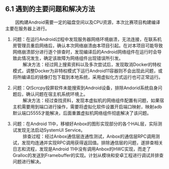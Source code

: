 
## 6.1 遇到的主要问题和解决方法  

&nbsp;&nbsp;&nbsp;&nbsp;&nbsp;&nbsp;&nbsp;&nbsp;因构建Android需要一定的磁盘空间以及CPU资源，本次比赛项目构建编译主要在服务器上进行。  
1. 问题：在运行Android过程中发现服务器网络环境崩溃，无法连接，在联系机房管理员重启网络后，确认本次网络崩溃由本项目引起。在对本项目可能导致网络崩溃部分进行逐个排查时，发现编译后的Android网络组件在运行时会导致此情况发生，确定该故障为网络组件出现错误所引发。  
&nbsp;&nbsp;&nbsp;&nbsp;&nbsp;&nbsp;&nbsp;&nbsp;解决方法：经过网上搜索资料以及多次尝试后，发现取消Docker的特权模式，调整Docker为非特权模式下运行Android11容器则不会出现此问题，或将所编译后的镜像打包下载到本地系统，采用虚拟化方式运行也可正常运行。  

2. 问题：QtScrcpy投屏软件未能搜索到Android设备，排除Andorid系统自身问题后，确认问题在宿主机系统环境上。  
&nbsp;&nbsp;&nbsp;&nbsp;&nbsp;&nbsp;&nbsp;&nbsp;解决方法：经过查找资料，发现本虚拟机的网络组件配置有问题，如果宿主机需要用到端口进行操作，需要将虚拟化软件设置开启端口映射，映射adb默认端口5555才能解决，后面重置虚拟机网络组件彻底解决了该问题。  

3. 问题：在Android 11中，移植好Anbox的图形实现部分的各个HAL层，实际测试发现无法启动SystemUI Service。  
&nbsp;&nbsp;&nbsp;&nbsp;&nbsp;&nbsp;&nbsp;&nbsp;排查过程：经过Anbox通信层连通性测试，Anbox的通信层RPC调用测试，发现均连通并实现RPC调用获得返回值。排除通信层的问题，遂排查相关日志和流程，发现是Android 11中没有调用Anbox的HWC实现，而走了Gralloc的发送到Framebuffer的实现。计划从模块和安卓工程进行调试并排查问题进行解决。  

